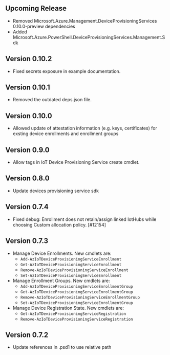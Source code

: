 <!--
    Please leave this section at the top of the change log.

    Changes for the upcoming release should go under the section titled "Upcoming Release", and should adhere to the following format:

    ## Upcoming Release
    * Overview of change #1
        - Additional information about change #1
    * Overview of change #2
        - Additional information about change #2
        - Additional information about change #2
    * Overview of change #3
    * Overview of change #4
        - Additional information about change #4

    ## YYYY.MM.DD - Version X.Y.Z (Previous Release)
    * Overview of change #1
        - Additional information about change #1
-->
## Upcoming Release
* Removed Microsoft.Azure.Management.DeviceProvisioningServices 0.10.0-preview dependencies
* Added Microsoft.Azure.PowerShell.DeviceProvisioningServices.Management.Sdk

## Version 0.10.2
* Fixed secrets exposure in example documentation.

## Version 0.10.1
* Removed the outdated deps.json file.

## Version 0.10.0
* Allowed update of attestation information (e.g. keys, certificates) for exsting device enrollments and enrollment groups

## Version 0.9.0
* Allow tags in IoT Device Provisioning Service create cmdlet.

## Version 0.8.0
* Update devices provisioning service sdk

## Version 0.7.4
* Fixed debug: Enrollment does not retain/assign linked IotHubs while choosing Custom allocation policy. [#12154]

## Version 0.7.3
* Manage Device Enrollments. New cmdlets are:
    - `Add-AzIoTDeviceProvisioningServiceEnrollment`
    - `Get-AzIoTDeviceProvisioningServiceEnrollment`
    - `Remove-AzIoTDeviceProvisioningServiceEnrollment`
    - `Set-AzIoTDeviceProvisioningServiceEnrollment`
* Manage Enrollment Groups. New cmdlets are:
    - `Add-AzIoTDeviceProvisioningServiceEnrollmentGroup`
    - `Get-AzIoTDeviceProvisioningServiceEnrollmentGroup`
    - `Remove-AzIoTDeviceProvisioningServiceEnrollmentGroup`
    - `Set-AzIoTDeviceProvisioningServiceEnrollmentGroup`
* Manage Device Registration State. New cmdlets are:
    - `Get-AzIoTDeviceProvisioningServiceRegistration`
    - `Remove-AzIoTDeviceProvisioningServiceRegistration`
## Version 0.7.2
* Update references in .psd1 to use relative path
